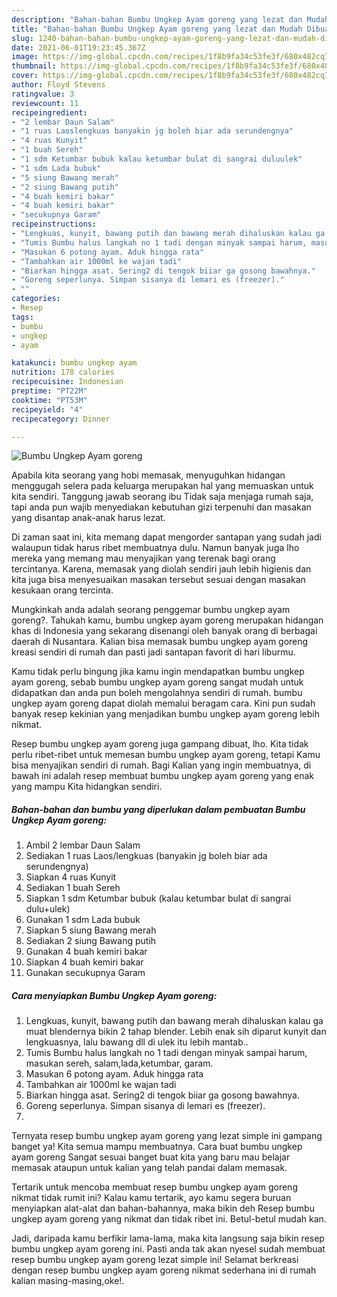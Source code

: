 ```yaml
---
description: "Bahan-bahan Bumbu Ungkep Ayam goreng yang lezat dan Mudah Dibuat"
title: "Bahan-bahan Bumbu Ungkep Ayam goreng yang lezat dan Mudah Dibuat"
slug: 1240-bahan-bahan-bumbu-ungkep-ayam-goreng-yang-lezat-dan-mudah-dibuat
date: 2021-06-01T19:23:45.367Z
image: https://img-global.cpcdn.com/recipes/1f8b9fa34c53fe3f/680x482cq70/bumbu-ungkep-ayam-goreng-foto-resep-utama.jpg
thumbnail: https://img-global.cpcdn.com/recipes/1f8b9fa34c53fe3f/680x482cq70/bumbu-ungkep-ayam-goreng-foto-resep-utama.jpg
cover: https://img-global.cpcdn.com/recipes/1f8b9fa34c53fe3f/680x482cq70/bumbu-ungkep-ayam-goreng-foto-resep-utama.jpg
author: Floyd Stevens
ratingvalue: 3
reviewcount: 11
recipeingredient:
- "2 lembar Daun Salam"
- "1 ruas Laoslengkuas banyakin jg boleh biar ada serundengnya"
- "4 ruas Kunyit"
- "1 buah Sereh"
- "1 sdm Ketumbar bubuk kalau ketumbar bulat di sangrai duluulek"
- "1 sdm Lada bubuk"
- "5 siung Bawang merah"
- "2 siung Bawang putih"
- "4 buah kemiri bakar"
- "4 buah kemiri bakar"
- "secukupnya Garam"
recipeinstructions:
- "Lengkuas, kunyit, bawang putih dan bawang merah dihaluskan kalau ga muat blendernya bikin 2 tahap blender. Lebih enak sih diparut kunyit dan lengkuasnya, lalu bawang dll di ulek itu lebih mantab.."
- "Tumis Bumbu halus langkah no 1 tadi dengan minyak sampai harum, masukan sereh, salam,lada,ketumbar, garam."
- "Masukan 6 potong ayam. Aduk hingga rata"
- "Tambahkan air 1000ml ke wajan tadi"
- "Biarkan hingga asat. Sering2 di tengok biiar ga gosong bawahnya."
- "Goreng seperlunya. Simpan sisanya di lemari es (freezer)."
- ""
categories:
- Resep
tags:
- bumbu
- ungkep
- ayam

katakunci: bumbu ungkep ayam 
nutrition: 178 calories
recipecuisine: Indonesian
preptime: "PT22M"
cooktime: "PT53M"
recipeyield: "4"
recipecategory: Dinner

---
```



![Bumbu Ungkep Ayam goreng](https://img-global.cpcdn.com/recipes/1f8b9fa34c53fe3f/680x482cq70/bumbu-ungkep-ayam-goreng-foto-resep-utama.jpg)

Apabila kita seorang yang hobi memasak, menyuguhkan hidangan menggugah selera pada keluarga merupakan hal yang memuaskan untuk kita sendiri. Tanggung jawab seorang ibu Tidak saja menjaga rumah saja, tapi anda pun wajib menyediakan kebutuhan gizi terpenuhi dan masakan yang disantap anak-anak harus lezat.

Di zaman  saat ini, kita memang dapat mengorder santapan yang sudah jadi walaupun tidak harus ribet membuatnya dulu. Namun banyak juga lho mereka yang memang mau menyajikan yang terenak bagi orang tercintanya. Karena, memasak yang diolah sendiri jauh lebih higienis dan kita juga bisa menyesuaikan masakan tersebut sesuai dengan masakan kesukaan orang tercinta. 



Mungkinkah anda adalah seorang penggemar bumbu ungkep ayam goreng?. Tahukah kamu, bumbu ungkep ayam goreng merupakan hidangan khas di Indonesia yang sekarang disenangi oleh banyak orang di berbagai daerah di Nusantara. Kalian bisa memasak bumbu ungkep ayam goreng kreasi sendiri di rumah dan pasti jadi santapan favorit di hari liburmu.

Kamu tidak perlu bingung jika kamu ingin mendapatkan bumbu ungkep ayam goreng, sebab bumbu ungkep ayam goreng sangat mudah untuk didapatkan dan anda pun boleh mengolahnya sendiri di rumah. bumbu ungkep ayam goreng dapat diolah memalui beragam cara. Kini pun sudah banyak resep kekinian yang menjadikan bumbu ungkep ayam goreng lebih nikmat.

Resep bumbu ungkep ayam goreng juga gampang dibuat, lho. Kita tidak perlu ribet-ribet untuk memesan bumbu ungkep ayam goreng, tetapi Kamu bisa menyajikan sendiri di rumah. Bagi Kalian yang ingin membuatnya, di bawah ini adalah resep membuat bumbu ungkep ayam goreng yang enak yang mampu Kita hidangkan sendiri.

<!--inarticleads1-->

##### Bahan-bahan dan bumbu yang diperlukan dalam pembuatan Bumbu Ungkep Ayam goreng:

1. Ambil 2 lembar Daun Salam
1. Sediakan 1 ruas Laos/lengkuas (banyakin jg boleh biar ada serundengnya)
1. Siapkan 4 ruas Kunyit
1. Sediakan 1 buah Sereh
1. Siapkan 1 sdm Ketumbar bubuk (kalau ketumbar bulat di sangrai dulu+ulek)
1. Gunakan 1 sdm Lada bubuk
1. Siapkan 5 siung Bawang merah
1. Sediakan 2 siung Bawang putih
1. Gunakan 4 buah kemiri bakar
1. Siapkan 4 buah kemiri bakar
1. Gunakan secukupnya Garam




<!--inarticleads2-->

##### Cara menyiapkan Bumbu Ungkep Ayam goreng:

1. Lengkuas, kunyit, bawang putih dan bawang merah dihaluskan kalau ga muat blendernya bikin 2 tahap blender. Lebih enak sih diparut kunyit dan lengkuasnya, lalu bawang dll di ulek itu lebih mantab..
1. Tumis Bumbu halus langkah no 1 tadi dengan minyak sampai harum, masukan sereh, salam,lada,ketumbar, garam.
1. Masukan 6 potong ayam. Aduk hingga rata
1. Tambahkan air 1000ml ke wajan tadi
1. Biarkan hingga asat. Sering2 di tengok biiar ga gosong bawahnya.
1. Goreng seperlunya. Simpan sisanya di lemari es (freezer).
1. 




Ternyata resep bumbu ungkep ayam goreng yang lezat simple ini gampang banget ya! Kita semua mampu membuatnya. Cara buat bumbu ungkep ayam goreng Sangat sesuai banget buat kita yang baru mau belajar memasak ataupun untuk kalian yang telah pandai dalam memasak.

Tertarik untuk mencoba membuat resep bumbu ungkep ayam goreng nikmat tidak rumit ini? Kalau kamu tertarik, ayo kamu segera buruan menyiapkan alat-alat dan bahan-bahannya, maka bikin deh Resep bumbu ungkep ayam goreng yang nikmat dan tidak ribet ini. Betul-betul mudah kan. 

Jadi, daripada kamu berfikir lama-lama, maka kita langsung saja bikin resep bumbu ungkep ayam goreng ini. Pasti anda tak akan nyesel sudah membuat resep bumbu ungkep ayam goreng lezat simple ini! Selamat berkreasi dengan resep bumbu ungkep ayam goreng nikmat sederhana ini di rumah kalian masing-masing,oke!.

